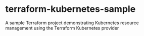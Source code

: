 # terraform-kubernetes-sample
A sample Terraform project demonstrating Kubernetes resource management using the Terraform Kubernetes provider
